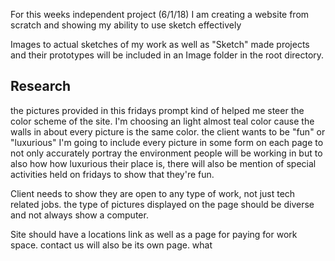 For this weeks independent project (6/1/18)
I am creating a website from scratch and showing my ability to use sketch effectively


Images to actual sketches of my work as well as "Sketch" made projects and their prototypes will be included in an Image folder in the root directory.


## Research
  the pictures provided in this fridays prompt kind of helped me steer the color scheme of the site.
  I'm choosing an light almost teal color cause the walls in about every picture is the same color.
  the client wants to be "fun" or "luxurious" I'm going to include every picture in some form on each page to not only accurately portray the environment people will be working in but to also how how luxurious their place is, there will also be mention of special activities held on fridays to show that they're fun.

  Client needs to show they are open to any type of work, not just tech related jobs.
  the type of pictures displayed on the page should be diverse and not always show a computer.


  Site should have a locations link as well as a page for paying for work space.
  contact us will also be its own page.
what 
